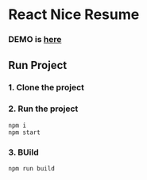 # React Nice Resume     

### DEMO is [here]("https://drive.google.com/drive/folders/1Q6AI7uC_29-ORbi6lwiPFMI3l9lNRMU1?usp=sharing")

## Run Project
### 1. Clone the project

### 2. Run the project
```shell
npm i
npm start
```

### 3. BUild
```shell
npm run build
```
